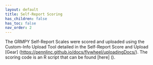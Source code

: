 ```yaml
---
layout: default
title: Self-Report Scoring
has_children: false
has_toc: false
nav_order: 2
---
```


The GRMPY Self-Report Scales were scored and uploaded using the Custom-Info Upload Tool detailed in the Self-Report Score and Upload [Gear] (https://pennlinc.github.io/docs/flywheel/uploadingDocs/). The scoring code is an R script that can be found [here] ().


